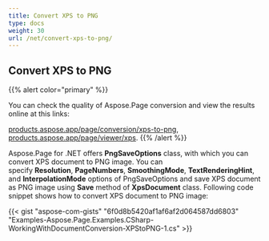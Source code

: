 ```yaml
---
title: Convert XPS to PNG
type: docs
weight: 30
url: /net/convert-xps-to-png/
---
```


## **Convert XPS to PNG**
{{% alert color="primary" %}} 

You can check the quality of Aspose.Page conversion and view the results online at this links:

[products.aspose.app/page/conversion/xps-to-png](https://products.aspose.app/page/conversion/xps-to-png),
[products.aspose.app/page/viewer/xps](https://products.aspose.app/page/conversion/xps-to-png). {{% /alert %}} 

Aspose.Page for .NET offers **PngSaveOptions** class, with which you can convert XPS document to PNG image. You can specify **Resolution**, **PageNumbers**, **SmoothingMode**, **TextRenderingHint**, and **InterpolationMode** options of PngSaveOptions and save XPS document as PNG image using **Save** method of **XpsDocument** class. Following code snippet shows how to convert XPS document to PNG image:



{{< gist "aspose-com-gists" "6f0d8b5420af1af6af2d064587dd6803" "Examples-Aspose.Page.Examples.CSharp-WorkingWithDocumentConversion-XPStoPNG-1.cs" >}}
